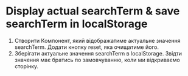 # Display actual searchTerm & save searchTerm in localStorage
1. Створити Компонент, який відображатиме актуальне значення searchTerm. Додати кнопку reset, яка очищатиме його.
2. Зберігати актуальне значення searchTerm в localStorage. Звідти значення має братись по замовчуванню, коли ми відкриваємо сторінку.